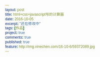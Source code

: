 ```yaml
---
layout: post
title: html+css+javascript写的计算器
date: 2016-10-05
excerpt: "还在修改中"
tags: [作品]
project: true
comments: true
published: true
feature: http://img.vinechen.com/16-10-6/59372089.jpg
---
```

<!doctype html>
<html>
<head>
    <meta http-equiv="content-type" content="text/html; charset=utf-8" />
    <title>calculator</title>
    <style type="text/css">
        *{
            margin:0;
            padding:0;
            font-weight:lighter;
            font-family:Helvetica, Arial, sans-serif;
        }
        body{
            margin-left:450px;
        }
        .completeframe{
            top:9px;
            width:360px;
            height:640px;
            background-color:green;
            color:white;
            position:relative;
        }
        .statusbar{
            background-color:red;
            width:360px;
            height:8px;
        }
        .resultframe{
            width:360px;
            height:160px;
            background-color:black;
            bottom:465px;
            font-size:60px;
            position:absolute;
        }

        .computingtextresult{
            position:absolute;
            right:15px;
            bottom:5px;
        }
        .computingtextprocess{
            position:absolute;
            right:15px;
            bottom:80px;
        }
        table{
            border-spacing:1px;
            border:1px solid black;
            background-color:#323232;
            width:360px;
            height:465px;
            table-layout:fixed;
            font-size:36px;
            position:absolute;
            bottom:0px;
        }
        .rightside,.operators,.equal{
            background-color:#F98211;
        }
        .leftside,.symbol,.numbers{
            background-color:#C5C5C9;
            color:black;
        }
        .highLightCss{
            color:white;
        }
        .newClass{
            color: green;
        }
    </style>
</head>
<body>

<div class="completeframe">

    <div class="statusbar"><a>statusbar</a></div>

    <div class="resultframe">
        <a id="resulttext" class="computingtextresult"> </a>
        <a id="process" class="computingtextprocess"> </a>
    </div>

    <!--keyboard begins here-->

    <table>
        <tr><th  class="symbol" id="clearEntry">AC</th><th  class="symbol" id="addSubtract">+/-</th><th class="symbol" id="percentage">%</th><th  class="operators" name="operators" id="multiply">×</th></tr>
        <tr><th  class="numbers" name="numbers" id="7">7</th><th  class="numbers" name="numbers" id="8">8</th><th  class="numbers" name="numbers" id="9">9</th><th  class="operators" name="operators" id="divide">÷</th></tr>
        <tr><th  class="numbers" name="numbers" id="4">4</th><th  class="numbers" name="numbers" id="5">5</th><th  class="numbers" name="numbers" id="6">6</th><th  class="operators" name="operators" id="subtract">-</th></tr>
        <tr><th  class="numbers" name="numbers" id="1">1</th><th  class="numbers" name="numbers" id="2">2</th><th  class="numbers" name="numbers" id="3">3</th><th  class="operators" name="operators" id="add">+</th></tr>
        <tr><th colspan="2"  class="numbers" name="numbers" id="0">0</th><th  class="symbol" name="numbers" id="point">.</th><th  class="equal" id="equal">=</th></tr>
    </table>

</div>

<script type="text/javascript">
    // window.onload=function(){
    // 	highLight();
    // }

    alert("Start operation?");


    function highLight(){
        var numberButton=document.getElementsByTagName("th");
        for(var i=0;i<numberButton.length;i++){
            var oldClass=numberButton[i].getAttribute("class");
            numberButton[i].onmouseover=function(){
                this.setAttribute("class","highLightCss");
            }
            numberButton[i].onmouseout=function(){
                this.setAttribute("class",oldClass);
            }
        }
    }


    var numberButton=document.getElementsByTagName("th");
    var numbers=document.getElementsByName("numbers");
    for(var i=0;i<numbers.length;i++){
        numbers[i].onclick=function(){
            var numberValue=this.lastChild.nodeValue;
            clickNumber(numberValue);
        }
    }

    function clickNumber(bV){
        var defaultValue=document.getElementById("resulttext").lastChild;
        defaultValue.nodeValue += bV;
        // var firstNum=defaultValue.nodeValue;								//第一个数声明在这儿
        var operators=document.getElementsByName("operators")
        for(var i=0;i<operators.length;i++){
            operators[i].onclick=function(){

                var a=this.lastChild.nodeValue;
                defaultValue.nodeValue +=a;

                if (a==="+") {
                    document.getElementById("equal").onclick=function(){
                        var firstNum=defaultValue.nodeValue.split("+")[0];
                        var secondNum=defaultValue.nodeValue.split("+")[1];
                        var addResult= parseInt(firstNum)+parseInt(secondNum);
                        var defaultProcess=document.getElementById("process").lastChild;
                        defaultProcess.nodeValue=defaultValue.nodeValue;
                        defaultValue.nodeValue=addResult;
                    }
                }

                if (a==="-") {
                    document.getElementById("equal").onclick=function(){
                        var firstNum=defaultValue.nodeValue.split("+")[0];
                        var secondNum=defaultValue.nodeValue.split("-")[1];
                        var addResult= parseInt(firstNum) - parseInt(secondNum);
                        var defaultProcess=document.getElementById("process").lastChild;
                        defaultProcess.nodeValue=defaultValue.nodeValue;
                        defaultValue.nodeValue=addResult;
                    }
                }

                if (a==="×") {
                    document.getElementById("equal").onclick=function(){
                        var firstNum=defaultValue.nodeValue.split("+")[0];
                        var secondNum=defaultValue.nodeValue.split("×")[1];
                        var addResult= parseInt(firstNum) * parseInt(secondNum);
                        var defaultProcess=document.getElementById("process").lastChild;
                        defaultProcess.nodeValue=defaultValue.nodeValue;
                        defaultValue.nodeValue=addResult;
                    }
                }

                if (a==="÷") {
                    document.getElementById("equal").onclick=function(){
                        var firstNum=defaultValue.nodeValue.split("+")[0];
                        var secondNum=defaultValue.nodeValue.split("÷")[1];
                        var addResult= parseInt(firstNum) / parseInt(secondNum);
                        var defaultProcess=document.getElementById("process").lastChild;
                        defaultProcess.nodeValue=defaultValue.nodeValue;
                        defaultValue.nodeValue=addResult;
                    }
                }
            }
        }
    }


    function transmitNumber(whichNum){
        // alert(whichNum.nodeValue);
        // var numberButton=document.getElementsByTagName("th");
        // for(var i=0;i<numberButton.length;i++){
        // var buttonV=whichNum.lastChild;
        // var defaultValue=document.getElementById("resulttext").lastChild;
        // defaultValue.nodeValue=buttonV.nodeValue;
        //}
    }
</script>


</body>
</html>